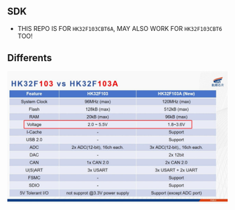 ## SDK

* THIS REPO IS FOR ``` HK32F103CBT6A ```, MAY ALSO WORK FOR ``` HK32F103CBT6 ``` TOO!

## Differents

![Old vs New](./older-vs-newer.jpg)
